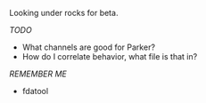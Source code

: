 Looking under rocks for beta.

_TODO_
* What channels are good for Parker?
* How do I correlate behavior, what file is that in?

_REMEMBER ME_
* fdatool
